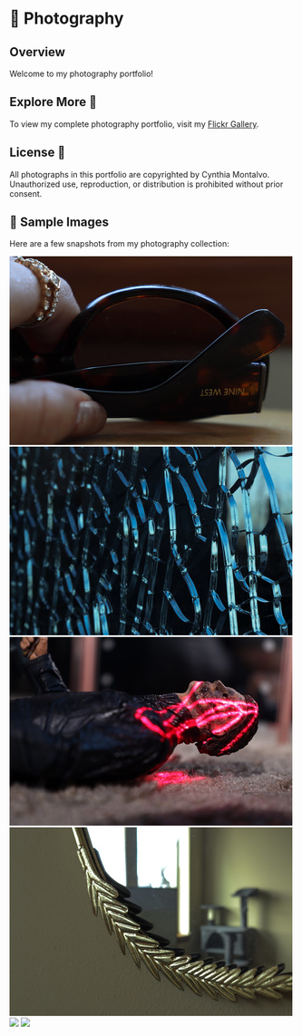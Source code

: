 # 📸 Photography 

## Overview
Welcome to my photography portfolio! 

##  **Explore More**  🌟
To view my complete photography portfolio, visit my [Flickr Gallery](https://www.flickr.com/photos/197422998@N04/).

## **License** 📝
All photographs in this portfolio are copyrighted by Cynthia Montalvo. Unauthorized use, reproduction, or distribution is prohibited without prior consent.

## 📸 Sample Images
Here are a few snapshots from my photography collection:

<img src="./glasses.jpg">
<img src="./glass.jpg">
<img src="./michael.jpg">
<img src="./mirror.jpg">
<img src="./graffiti.JPG">
<img src="./me.JPG">
